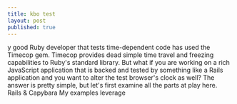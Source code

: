 ```yaml
---
title: kbo test
layout: post
published: true
---
```

y good Ruby developer that tests time-dependent code has used the Timecop gem. Timecop provides dead simple time travel and freezing capabilities to Ruby's standard library. But what if you are working on a rich JavaScript application that is backed and tested by something like a Rails application and you want to alter the test browser's clock as well? The answer is pretty simple, but let's first examine all the parts at play here. Rails & Capybara My examples leverage